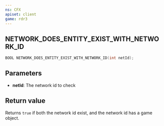 ```yaml
---
ns: CFX
apiset: client
game: rdr3
---
```

## NETWORK_DOES_ENTITY_EXIST_WITH_NETWORK_ID

```c
BOOL NETWORK_DOES_ENTITY_EXIST_WITH_NETWORK_ID(int netId);
```

## Parameters
* **netId**: The network id to check

## Return value
Returns `true` if both the network id exist, and the network id has a game object.
